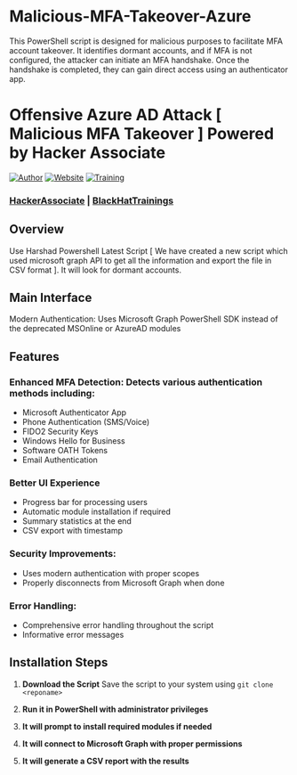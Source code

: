 # Malicious-MFA-Takeover-Azure
This PowerShell script is designed for malicious purposes to facilitate MFA account takeover. It identifies dormant accounts, and if MFA is not configured, the attacker can initiate an MFA handshake. Once the handshake is completed, they can gain direct access using an authenticator app.

# Offensive Azure AD Attack [ Malicious MFA Takeover ] Powered by Hacker Associate 

[![Author](https://img.shields.io/badge/Author-Harshad%20Shah-blue.svg)](https://hackerassociate.com)
[![Website](https://img.shields.io/badge/Website-hackerassociate.com-green.svg)](https://hackerassociate.com)
[![Training](https://img.shields.io/badge/Training-blackhattrainings.com-red.svg)](https://blackhattrainings.com)

### [HackerAssociate](https://hackerassociate.com) | [BlackHatTrainings](https://blackhattrainings.com)

## Overview
Use Harshad Powershell Latest Script [ We  have created a new script which used microsoft graph API to get all the information and export  the file in CSV format ]. It will look for dormant accounts.

## Main Interface

Modern Authentication: Uses Microsoft Graph PowerShell SDK instead of the deprecated MSOnline or AzureAD modules

## Features

### Enhanced MFA Detection: Detects various authentication methods including:
- Microsoft Authenticator App
- Phone Authentication (SMS/Voice)
- FIDO2 Security Keys
- Windows Hello for Business
- Software OATH Tokens
- Email Authentication

### Better UI Experience 

- Progress bar for processing users
- Automatic module installation if required
- Summary statistics at the end
- CSV export with timestamp

### Security Improvements:

- Uses modern authentication with proper scopes
- Properly disconnects from Microsoft Graph when done

### Error Handling:

- Comprehensive error handling throughout the script
- Informative error messages


## Installation Steps

1. **Download the Script**
   Save the script to your system using `git clone <reponame>`


2. **Run it in PowerShell with administrator privileges**

3. **It will prompt to install required modules if needed**

4. **It will connect to Microsoft Graph with proper permissions**

5. **It will generate a CSV report with the results**


